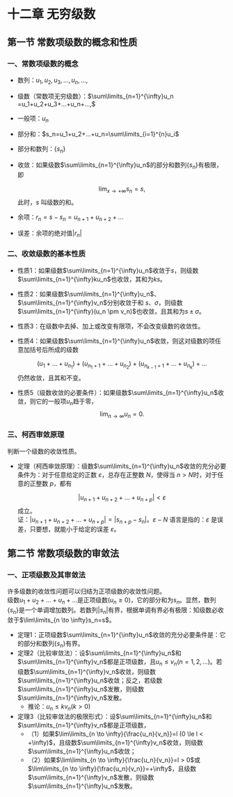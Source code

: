 # 十二章 无穷级数
## 第一节 常数项级数的概念和性质
### 一、常数项级数的概念
- 数列：$u_1,u_2,u_3,...,u_n,...,$  
- 级数（常数项无穷级数）：$\sum\limits_{n=1}^{\infty}u_n =u_1+u_2+u_3+...+u_n+...,$  
- 一般项：$u_n$  
- 部分和：$s_n=u_1+u_2+...+u_n=\sum\limits_{i=1}^{n}u_i$  
- 部分和数列：$\{s_n\}$
- 收敛：如果级数$\sum\limits_{n=1}^{\infty}u_n$的部分和数列$\{s_n\}$有极限，即

    $$
    \lim_{x \to + \infty}s_n=s,
    $$
    此时，$s$ 叫级数的和。  
- 余项：$r_n=s-s_n=u_{n+1}+u_{n+2}+...$  
- 误差：余项的绝对值$\left| r_n \right|$

### 二、收敛级数的基本性质
- 性质1：如果级数$\sum\limits_{n=1}^{\infty}u_n$收敛于$s$，则级数$\sum\limits_{n=1}^{\infty}ku_n$也收敛，其和为$ks$。
- 性质2：如果级数$\sum\limits_{n=1}^{\infty}u_n$、$\sum\limits_{n=1}^{\infty}v_n$分别收敛于和
$s$、$\sigma$，则级数$\sum\limits_{n=1}^{\infty}(u_n \pm v_n)$也收敛，且其和为$s \pm \sigma$。
- 性质3：在级数中去掉、加上或改变有限项，不会改变级数的收敛性。
- 性质4：如果级数$\sum\limits_{n=1}^{\infty}u_n$收敛，则这对级数的项任意加括号后所成的级数

    $$
    (u_1+...+ u_{n_{1}})+(u_{n_{1}+1}+...+u_{n_{2}})+(u_{n_{k-1}+1}+...+u_{n_{k}})+...
    $$
    仍然收敛，且其和不变。
- 性质5（级数收敛的必要条件）：如果级数$\sum\limits_{n=1}^{\infty}u_n$收敛，则它的一般项$u_n$趋于零，
    $$
    \lim_{n \to \infty} u_n = 0.
    $$

### 三、柯西审敛原理
判断一个级数的收敛性质。
 - 定理（柯西审敛原理）：级数$\sum\limits_{n=1}^{\infty}u_n$收敛的充分必要条件为：对于任意给定的正数 $\varepsilon$，总存在正整数 $N$，使得当 $n>N$时，对于任意的正整数 $p$，都有

    $$
    \left| u_{n+1}+u_{n+2}+...+u_{n+p} \right| < \varepsilon 
    $$
    成立。  
    证：$\left| u_{n+1}+u_{n+2}+...+u_{n+p} \right|=\left| s_{n+p}-s_n \right|$。$\varepsilon-N$ 语言是指的：$\varepsilon$ 是误差，只要想，就能小于给定的误差 $\varepsilon$。

## 第二节 常数项级数的审敛法
### 一、正项级数及其审敛法
许多级数的收敛性问题可以归结为正项级数的收敛性问题。  
级数$u_1+u_2+...+u_n+...$是正项级数($u_n\ge0$)，它的部分和为$s_n$。显然，数列$\{s_n\}$是一个单调增加数列。若数列$\left| s_n \right|$有界，根据单调有界必有极限：知级数必收敛于$\lim\limits_{n \to \infty}s_n=s$。
- 定理1：正项级数$\sum\limits_{n=1}^{\infty}u_n$收敛的充分必要条件是：它的部分和数列$\{s_n\}$有界。
- 定理2（比较审敛法）：设$\sum\limits_{n=1}^{\infty}u_n$和$\sum\limits_{n=1}^{\infty}v_n$都是正项级数，且$u_n \le v_n(n=1,2,...)$。若级数$\sum\limits_{n=1}^{\infty}v_n$收敛，则级数$\sum\limits_{n=1}^{\infty}u_n$收敛；反之，若级数$\sum\limits_{n=1}^{\infty}u_n$发散，则级数$\sum\limits_{n=1}^{\infty}v_n$发散。
    - 推论：$u_n \le kv_n(k>0)$
- 定理3（比较审敛法的极限形式）：设$\sum\limits_{n=1}^{\infty}u_n$和$\sum\limits_{n=1}^{\infty}v_n$都是正项级数，
    - （1）如果$\lim\limits_{n \to \infty}{\frac{u_n}{v_n}}=l (0 \le l < +\infty)$，且级数$\sum\limits_{n=1}^{\infty}v_n$收敛，则级数$\sum\limits_{n=1}^{\infty}u_n$收敛；
    - （2）如果$\lim\limits_{n \to \infty}{\frac{u_n}{v_n}}=l > 0$或$\lim\limits_{n \to \infty}{\frac{u_n}{v_n}}=+\infty$，且级数$\sum\limits_{n=1}^{\infty}v_n$发散，则级数$\sum\limits_{n=1}^{\infty}u_n$发散。
    